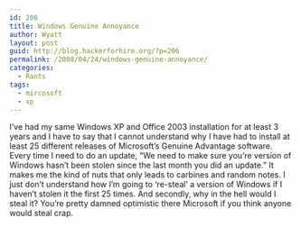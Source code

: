 ```yaml
---
id: 206
title: Windows Genuine Annoyance
author: Wyatt
layout: post
guid: http://blog.hackerforhire.org/?p=206
permalink: /2008/04/24/windows-genuine-annoyance/
categories:
  - Rants
tags:
  - mircosoft
  - xp
---
```

I&#8217;ve had my same Windows XP and Office 2003 installation for at least 3 years and I have to say that I cannot understand why I have had to install at least 25 different releases of Microsoft&#8217;s Genuine Advantage software. Every time I need to do an update, &#8220;We need to make sure you&#8217;re version of Windows hasn&#8217;t been stolen since the last month you did an update.&#8221; It makes me the kind of nuts that only leads to carbines and random notes. I just don&#8217;t understand how I&#8217;m going to &#8216;re-steal&#8217; a version of Windows if I haven&#8217;t stolen it the first 25 times. And secondly, why in the hell would I steal it? You&#8217;re pretty damned optimistic there Microsoft if you think anyone would steal crap.